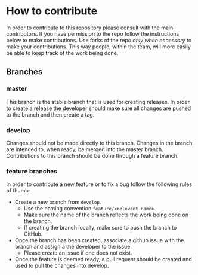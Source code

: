 # How to contribute

In order to contribute to this repository please consult with the main contributors. If you have permission to the repo follow the instructions below to make contributions. Use forks of the repo _only when necessary_ to make your contributions. This way people, within the team, will more easily be able to keep track of the work being done.

## Branches

### master

This branch is the stable branch that is used for creating releases. In order to create a release the developer should make sure all changes are pushed to the branch and then create a tag.

### develop

Changes should not be made directly to this branch. Changes in the branch are intended to, when ready, be merged into the master branch. Contributions to this branch should be done through a feature branch.

### feature branches

In order to contribute a new feature or to fix a bug follow the following rules of thumb:

- Create a new branch from `develop`.
     * Use the naming convention `feature/<relevant name>`.
     * Make sure the name of the branch reflects the work being done on the branch.
     * If creating the branch locally, make sure to push the branch to GitHub.
- Once the branch has been created, associate a github issue with the branch and assign a the developer to the issue.
     * Please create an issue if one does not exist.
- Once the feature is deemed ready, a pull request should be created and used to pull the changes into develop. 
